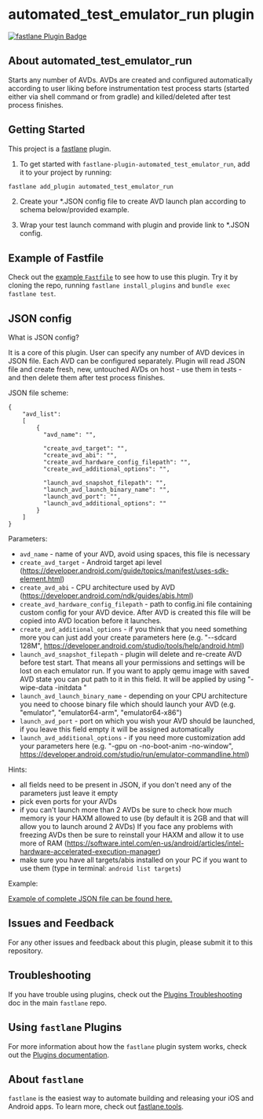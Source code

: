 # automated_test_emulator_run plugin

[![fastlane Plugin Badge](https://rawcdn.githack.com/fastlane/fastlane/master/fastlane/assets/plugin-badge.svg)](https://rubygems.org/gems/fastlane-plugin-automated_test_emulator_run)

## About automated_test_emulator_run

Starts any number of AVDs. AVDs are created and configured automatically according to user liking before instrumentation test process starts (started either via shell command or from gradle) and killed/deleted after test process finishes.

## Getting Started

This project is a [fastlane](https://github.com/fastlane/fastlane) plugin.

1. To get started with `fastlane-plugin-automated_test_emulator_run`, add it to your project by running:

  ```bash
  fastlane add_plugin automated_test_emulator_run
  ```
2. Create your \*.JSON config file to create AVD launch plan according to schema below/provided example.

3. Wrap your test launch command with plugin and provide link to \*.JSON config.

## Example of Fastfile

Check out the [example `Fastfile`](fastlane/Fastfile) to see how to use this plugin. Try it by cloning the repo, running `fastlane install_plugins` and `bundle exec fastlane test`.

## JSON config

What is JSON config?

It is a core of this plugin. User can specify any number of AVD devices in JSON file. Each AVD can be configured separately. Plugin will read JSON file and create fresh, new, untouched AVDs on host - use them in tests - and then delete them after test process finishes.

JSON file scheme:
```
{
    "avd_list":
    [
        {
          "avd_name": "",  

          "create_avd_target": "",
          "create_avd_abi": "",
          "create_avd_hardware_config_filepath": "",
          "create_avd_additional_options": "",  

          "launch_avd_snapshot_filepath": "",
          "launch_avd_launch_binary_name": "",
          "launch_avd_port": "",
          "launch_avd_additional_options": ""
        }
    ]
}
```

Parameters:
- `avd_name` - name of your AVD, avoid using spaces, this file is necessary
- `create_avd_target` - Android target api level (https://developer.android.com/guide/topics/manifest/uses-sdk-element.html)
- `create_avd_abi` - CPU architecture used by AVD (https://developer.android.com/ndk/guides/abis.html)
- `create_avd_hardware_config_filepath` - path to config.ini file containing custom config for your AVD device. After AVD is created this file will be copied into AVD location before it launches.
- `create_avd_additional_options` - if you think that you need something more you can just add your create parameters here (e.g. "--sdcard 128M", https://developer.android.com/studio/tools/help/android.html)
- `launch_avd_snapshot_filepath` - plugin will delete and re-create AVD before test start. That means all your permissions and settings will be lost on each emulator run. If you want to apply qemu image with saved AVD state you can put path to it in this field. It will be applied by using "-wipe-data -initdata <path to your file>"
- `launch_avd_launch_binary_name` - depending on your CPU architecture you need to choose binary file which should launch your AVD (e.g. "emulator", "emulator64-arm", "emulator64-x86")
- `launch_avd_port` - port on which you wish your AVD should be launched, if you leave this field empty it will be assigned automatically
- `launch_avd_additional_options` - if you need more customization add your parameters here (e.g. "-gpu on -no-boot-anim -no-window", https://developer.android.com/studio/run/emulator-commandline.html)

Hints:

- all fields need to be present in JSON, if you don't need any of the parameters just leave it empty
- pick even ports for your AVDs
- if you can't launch more than 2 AVDs be sure to check how much memory is your HAXM allowed to use (by default it is 2GB and that will allow you to launch around 2 AVDs) If you face any problems with freezing AVDs then be sure to reinstall your HAXM and allow it to use more of RAM (https://software.intel.com/en-us/android/articles/intel-hardware-accelerated-execution-manager)
- make sure you have all targets/abis installed on your PC if you want to use them (type in terminal: `android list targets`)

Example:

[Example of complete JSON file can be found here.](fastlane/examples/AVD_setup.json)

## Issues and Feedback

For any other issues and feedback about this plugin, please submit it to this repository.

## Troubleshooting

If you have trouble using plugins, check out the [Plugins Troubleshooting](https://github.com/fastlane/fastlane/blob/master/fastlane/docs/PluginsTroubleshooting.md) doc in the main `fastlane` repo.

## Using `fastlane` Plugins

For more information about how the `fastlane` plugin system works, check out the [Plugins documentation](https://github.com/fastlane/fastlane/blob/master/fastlane/docs/Plugins.md).

## About `fastlane`

`fastlane` is the easiest way to automate building and releasing your iOS and Android apps. To learn more, check out [fastlane.tools](https://fastlane.tools).
